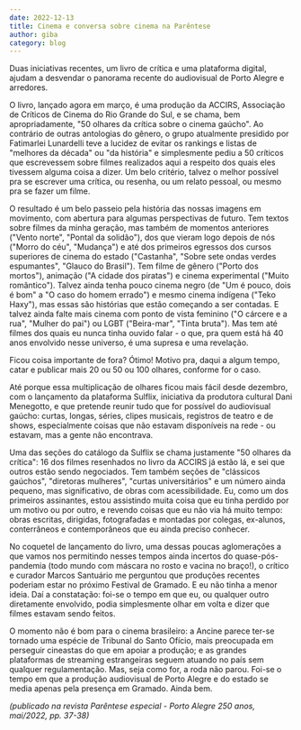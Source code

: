 ```yaml
---
date: 2022-12-13
title: Cinema e conversa sobre cinema na Parêntese
author: giba
category: blog
---
```


Duas iniciativas recentes, um livro de crítica e uma plataforma digital, ajudam a desvendar o panorama recente do audiovisual de Porto Alegre e arredores.

O livro, lançado agora em março, é uma produção da ACCIRS, Associação de Críticos de Cinema do Rio Grande do Sul, e se chama, bem apropriadamente, "50 olhares da crítica sobre o cinema gaúcho". Ao contrário de outras antologias do gênero, o grupo atualmente presidido por Fatimarlei Lunardelli teve a lucidez de evitar os rankings e listas de "melhores da década" ou "da história" e simplesmente pediu a 50 críticos que escrevessem sobre filmes realizados aqui a respeito dos quais eles tivessem alguma coisa a dizer. Um belo critério, talvez o melhor possível pra se escrever uma crítica, ou resenha, ou um relato pessoal, ou mesmo pra se fazer um filme.

O resultado é um belo passeio pela história das nossas imagens em movimento, com abertura para algumas perspectivas de futuro. Tem textos sobre filmes da minha geração, mas também de momentos anteriores ("Vento norte", "Pontal da solidão"), dos que vieram logo depois de nós ("Morro do céu", "Mudança") e até dos primeiros egressos dos cursos superiores de cinema do estado ("Castanha", "Sobre sete ondas verdes espumantes", "Glauco do Brasil"). Tem filme de gênero ("Porto dos mortos"), animação ("A cidade dos piratas") e cinema experimental ("Muito romântico"). Talvez ainda tenha pouco cinema negro (de "Um é pouco, dois é bom" a "O caso do homem errado") e mesmo cinema indígena ("Teko Haxy"), mas essas são histórias que estão começando a ser contadas. E talvez ainda falte mais cinema com ponto de vista feminino ("O cárcere e a rua", "Mulher do pai") ou LGBT ("Beira-mar", "Tinta bruta"). Mas tem até filmes dos quais eu nunca tinha ouvido falar - o que, pra quem está há 40 anos envolvido nesse universo, é uma supresa e uma revelação.

Ficou coisa importante de fora? Ótimo! Motivo pra, daqui a algum tempo, catar e publicar mais 20 ou 50 ou 100 olhares, conforme for o caso.

Até porque essa multiplicação de olhares ficou mais fácil desde dezembro, com o lançamento da plataforma Sulflix, iniciativa da produtora cultural Dani Menegotto, e que pretende reunir tudo que for possível do audiovisual gaúcho: curtas, longas, séries, clipes musicais, registros de teatro e de shows, especialmente coisas que não estavam disponíveis na rede - ou estavam, mas a gente não encontrava.

Uma das seções do catálogo da Sulflix se chama justamente "50 olhares da crítica": 16 dos filmes resenhados no livro da ACCIRS já estão lá, e sei que outros estão sendo negociados. Tem também seções de "clássicos gaúchos", "diretoras mulheres", "curtas universitários" e um número ainda pequeno, mas significativo, de obras com acessibilidade. Eu, como um dos primeiros assinantes, estou assistindo muita coisa que eu tinha perdido por um motivo ou por outro, e revendo coisas que eu não via há muito tempo: obras escritas, dirigidas, fotografadas e montadas por colegas, ex-alunos, conterrâneos e contemporâneos que eu ainda preciso conhecer.

No coquetel de lançamento do livro, uma dessas poucas aglomerações a que vamos nos permitindo nesses tempos ainda incertos do quase-pós-pandemia (todo mundo com máscara no rosto e vacina no braço!), o crítico e curador Marcos Santuário me perguntou que produções recentes poderiam estar no próximo Festival de Gramado. E eu não tinha a menor ideia. Daí a constatação: foi-se o tempo em que eu, ou qualquer outro diretamente envolvido, podia simplesmente olhar em volta e dizer que filmes estavam sendo feitos.

O momento não é bom para o cinema brasileiro: a Ancine parece ter-se tornado uma espécie de Tribunal do Santo Ofício, mais preocupada em perseguir cineastas do que em apoiar a produção; e as grandes plataformas de streaming estrangeiras seguem atuando no país sem qualquer regulamentação. Mas, seja como for, a roda não parou. Foi-se o tempo em que a produção audiovisual de Porto Alegre e do estado se media apenas pela presença em Gramado. Ainda bem.

_(publicado na revista Parêntese especial - Porto Alegre 250 anos, mai/2022, pp. 37-38)_
